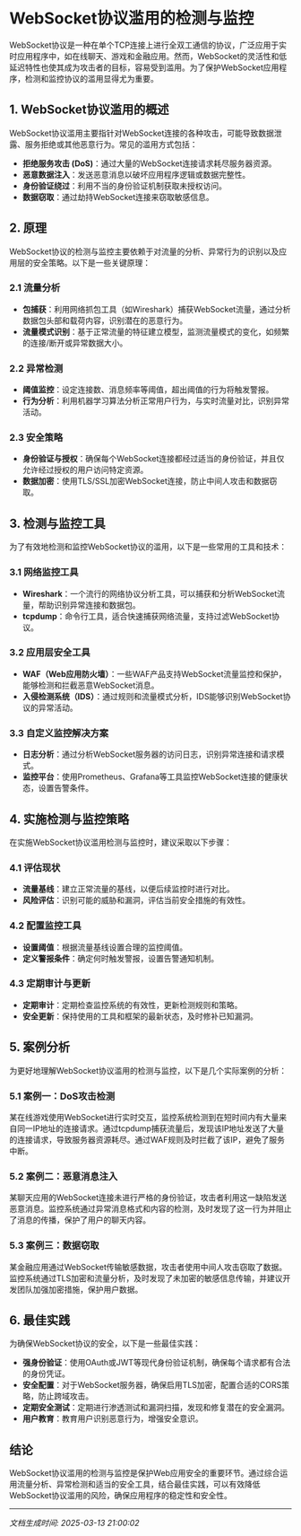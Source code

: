 # WebSocket协议滥用的检测与监控

WebSocket协议是一种在单个TCP连接上进行全双工通信的协议，广泛应用于实时应用程序中，如在线聊天、游戏和金融应用。然而，WebSocket的灵活性和低延迟特性也使其成为攻击者的目标，容易受到滥用。为了保护WebSocket应用程序，检测和监控协议的滥用显得尤为重要。

## 1. WebSocket协议滥用的概述

WebSocket协议滥用主要指针对WebSocket连接的各种攻击，可能导致数据泄露、服务拒绝或其他恶意行为。常见的滥用方式包括：

- **拒绝服务攻击 (DoS)**：通过大量的WebSocket连接请求耗尽服务器资源。
- **恶意数据注入**：发送恶意消息以破坏应用程序逻辑或数据完整性。
- **身份验证绕过**：利用不当的身份验证机制获取未授权访问。
- **数据窃取**：通过劫持WebSocket连接来窃取敏感信息。

## 2. 原理

WebSocket协议的检测与监控主要依赖于对流量的分析、异常行为的识别以及应用层的安全策略。以下是一些关键原理：

### 2.1 流量分析

- **包捕获**：利用网络抓包工具（如Wireshark）捕获WebSocket流量，通过分析数据包头部和载荷内容，识别潜在的恶意行为。
- **流量模式识别**：基于正常流量的特征建立模型，监测流量模式的变化，如频繁的连接/断开或异常数据大小。

### 2.2 异常检测

- **阈值监控**：设定连接数、消息频率等阈值，超出阈值的行为将触发警报。
- **行为分析**：利用机器学习算法分析正常用户行为，与实时流量对比，识别异常活动。

### 2.3 安全策略

- **身份验证与授权**：确保每个WebSocket连接都经过适当的身份验证，并且仅允许经过授权的用户访问特定资源。
- **数据加密**：使用TLS/SSL加密WebSocket连接，防止中间人攻击和数据窃取。

## 3. 检测与监控工具

为了有效地检测和监控WebSocket协议的滥用，以下是一些常用的工具和技术：

### 3.1 网络监控工具

- **Wireshark**：一个流行的网络协议分析工具，可以捕获和分析WebSocket流量，帮助识别异常连接和数据包。
- **tcpdump**：命令行工具，适合快速捕获网络流量，支持过滤WebSocket协议。

### 3.2 应用层安全工具

- **WAF（Web应用防火墙）**：一些WAF产品支持WebSocket流量监控和保护，能够检测和拦截恶意WebSocket消息。
- **入侵检测系统（IDS）**：通过规则和流量模式分析，IDS能够识别WebSocket协议的异常活动。

### 3.3 自定义监控解决方案

- **日志分析**：通过分析WebSocket服务器的访问日志，识别异常连接和请求模式。
- **监控平台**：使用Prometheus、Grafana等工具监控WebSocket连接的健康状态，设置告警条件。

## 4. 实施检测与监控策略

在实施WebSocket协议滥用检测与监控时，建议采取以下步骤：

### 4.1 评估现状

- **流量基线**：建立正常流量的基线，以便后续监控时进行对比。
- **风险评估**：识别可能的威胁和漏洞，评估当前安全措施的有效性。

### 4.2 配置监控工具

- **设置阈值**：根据流量基线设置合理的监控阈值。
- **定义警报条件**：确定何时触发警报，设置告警通知机制。

### 4.3 定期审计与更新

- **定期审计**：定期检查监控系统的有效性，更新检测规则和策略。
- **安全更新**：保持使用的工具和框架的最新状态，及时修补已知漏洞。

## 5. 案例分析

为更好地理解WebSocket协议滥用的检测与监控，以下是几个实际案例的分析：

### 5.1 案例一：DoS攻击检测

某在线游戏使用WebSocket进行实时交互，监控系统检测到在短时间内有大量来自同一IP地址的连接请求。通过tcpdump捕获流量后，发现该IP地址发送了大量的连接请求，导致服务器资源耗尽。通过WAF规则及时拦截了该IP，避免了服务中断。

### 5.2 案例二：恶意消息注入

某聊天应用的WebSocket连接未进行严格的身份验证，攻击者利用这一缺陷发送恶意消息。监控系统通过异常消息格式和内容的检测，及时发现了这一行为并阻止了消息的传播，保护了用户的聊天内容。

### 5.3 案例三：数据窃取

某金融应用通过WebSocket传输敏感数据，攻击者使用中间人攻击窃取了数据。监控系统通过TLS加密和流量分析，及时发现了未加密的敏感信息传输，并建议开发团队加强加密措施，保护用户数据。

## 6. 最佳实践

为确保WebSocket协议的安全，以下是一些最佳实践：

- **强身份验证**：使用OAuth或JWT等现代身份验证机制，确保每个请求都有合法的身份凭证。
- **安全配置**：对于WebSocket服务器，确保启用TLS加密，配置合适的CORS策略，防止跨域攻击。
- **定期安全测试**：定期进行渗透测试和漏洞扫描，发现和修复潜在的安全漏洞。
- **用户教育**：教育用户识别恶意行为，增强安全意识。

## 结论

WebSocket协议滥用的检测与监控是保护Web应用安全的重要环节。通过综合运用流量分析、异常检测和适当的安全工具，结合最佳实践，可以有效降低WebSocket协议滥用的风险，确保应用程序的稳定性和安全性。

---

*文档生成时间: 2025-03-13 21:00:02*
